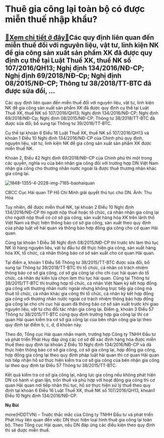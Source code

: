 Thuê gia công lại toàn bộ có được miễn thuế nhập khẩu?
======================================================

[:gift:Xem chi tiết ở đây:gift:](https://hddtvn.com/thue-gia-cong-lai-toan-bo-co-duoc-mien-thue-nhap-khau/)Các quy định liên quan đến miễn thuế đối với nguyên liệu, vật tư, linh kiện NK để gia công sản xuất sản phẩm XK đã được quy định cụ thể tại Luật Thuế XK, thuế NK số 107/2016/QH13; Nghị định 134/2016/NĐ-CP; Nghị định 69/2018/NĐ-Cp; Nghị định 08/2015/NĐ-CP; Thông tư 38/2018/TT-BTC đã được sửa đổi, …
----------------------------------------------------------------------------------------------------------------------------------------------------------------------------------------------------------------------------------------------------------------------------------------------------------


Các quy định liên quan đến miễn thuế đối với nguyên liệu, vật tư, linh kiện NK để gia công sản xuất sản phẩm XK đã được quy định cụ thể tại Luật Thuế XK, thuế NK số 107/2016/QH13; Nghị định 134/2016/NĐ-CP; Nghị định 69/2018/NĐ-Cp; Nghị định 08/2015/NĐ-CP; Thông tư 38/2018/TT-BTC đã được sửa đổi, bổ sung tại Thông tư 39/2018/TT-BTC.


Cụ thể tại khoản 6 Điều 16 Luật Thuế XK, thuế NK số 107/2016/QH13 và khoản 1 Điều 10 Nghị định 134/2016/NĐ-CP của Chính phủ quy định, nguyên liệu, vật tư, linh kiện NK để gia công sản xuất sản phẩm XK được miễn thuế NK.


Khoản 2, Điều 42 Nghị định 69/2018/NĐ-CP của Chính phủ thì một trong các quyền, nghĩa vụ của bên nhận gia công đối với trường hợp DN Việt Nam nhận gia công cho thương nhân nước ngoài là được thuê thương nhân khác gia công lại.





![1848-1355-4-2028-img-7165-baohaiquan](https://hddtvn.com/wp-content/uploads/2021/01/1848_1355_4-2028_IMG-7165_Baohaiquan-2.jpg "CBCC Cục Hải quan TP Hồ Chí Minh giải quyết thủ tục cho DN. Ảnh: Thu Hòa")


CBCC Cục Hải quan TP Hồ Chí Minh giải quyết thủ tục cho DN. Ảnh: Thu Hòa



Tuy nhiên, để được miễn thuế NK, tại khoản 2 Điều 10 Nghị định 134/2016/NĐ-CP thì người nộp thuế hoặc tổ chức, cá nhân nhận gia công lại cho người nộp thuế có cơ sở gia công, sản xuất hàng hóa XK trên lãnh thổ Việt Nam và thực hiện thông báo cơ sở gia công, sản xuất theo quy định của pháp luật về hải quan và thông báo hợp đồng gia công cho cơ quan Hải quan.


Cũng tại khoản 1 Điều 36 Nghị định 08/2015/NĐ-CP thì trước khi làm thủ tục NK lô hàng nguyên liệu, vật tư đầu tư để thực hiện gia công, sản xuất hàng hóa XK, tổ chức, cá nhân thông báo cơ sở sản xuất cho cơ quan Hải quan.


Tại điểm a, khoản 1 Điều 56 Thông tư 38/2015/TT-BTC được sửa đổi, bổ sung tại Thông tư 39/2018/TT-BTC thì tổ chức, cá nhân có trách nhiệm thông báo cơ sở gia công, cơ sở gia công lại cho chi cục hải quan do tổ chức, cá nhân dự kiến lựa chọn làm thủ tục hải quan. Cũng tại Thông tư 38/2015/TT-BTC thì trường hợp tổ chức, cá nhân Việt Nam ký kết hợp đồng gia công với thương nhân nước ngoài nhưng không trực tiếp gia công mà thuê tổ chức, cá nhân khác gia công thì tổ chức, cá nhân ký kết hợp đồng gia công với thương nhân nước ngoài có trách nhiệm thông báo hợp đồng gia công lại cho chi cục hải quan đã thông báo cơ sở sản xuất trước khi giao nguyên liệu, vật tư cho đối tác nhận gia công lại. Điểm g, khoản 3 Điều 57 Thông tư 38/2015/TT-BTC cũng quy định trường hợp gia công lại thì cơ quan Hải quan kiểm tra cơ sở gia công lại của bên nhận công gia lại theo quy định tại điểm b, c, d, đ khoản này.


Theo đó, Tổng cục Hải quan nhấn mạnh, trường hợp Công ty TNHH Đầu tư và phát triển Phát Huy đáp ứng các cơ sở để xác định hàng hóa được miễn thuế theo quy định tại khoản 2 Điều 10 Nghị định 134/2016/NĐ-CP và dã thực hiện thông báo cơ sở gia công, cơ sở gia công lại, hợp đồng gia công, hợp đồng gia công lại theo quy định pháp luật hải quan thì cơ quan Hải quan nơi tiếp nhận hồ sơ thực hiện kiểm tra cơ sở gia công của bên nhận gia công lại theo quy định tại Điều 57 Thông tư 38/2015/TT-BTC.


Kết quả kiểm tra cơ sở gia công lại, năng lực gia công nếu không phát hiện DN có hành vi gian lận, trốn thuế và phù hợp với hoạt động gia công thì cơ quan Hải quan nơi tiếp nhận thủ tục, hồ sơ thực hiện xử lý thuế theo quy định tại khoản 6 Điều 16 Luật Thuế XK, thuế NK số 107/2016/QH13, khoản1 Điều 10 Nghị định 134/2016/NĐ-CP.




**Nụ Bùi**



more(HDDTVN) – Trước thắc mắc của Công ty TNHH Đầu tư và phát triển Phát Huy liên quan đến việc DN thực hiện loại hình thuê gia công lại toàn bộ. Theo Tổng cục Hải quan, nếu DN đáp ứng các điều kiện theo quy định thì sẽ được miễn thuế.

